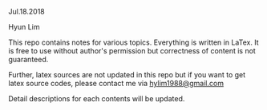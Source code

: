 Jul.18.2018

Hyun Lim

This repo contains notes for various topics. Everything is written in LaTex. It is free to use without author's permission but correctness of content is not guaranteed.

Further, latex sources are not updated in this repo but if you want to get latex source codes, please contact me via hylim1988@gmail.com 

Detail descriptions for each contents will be updated.

